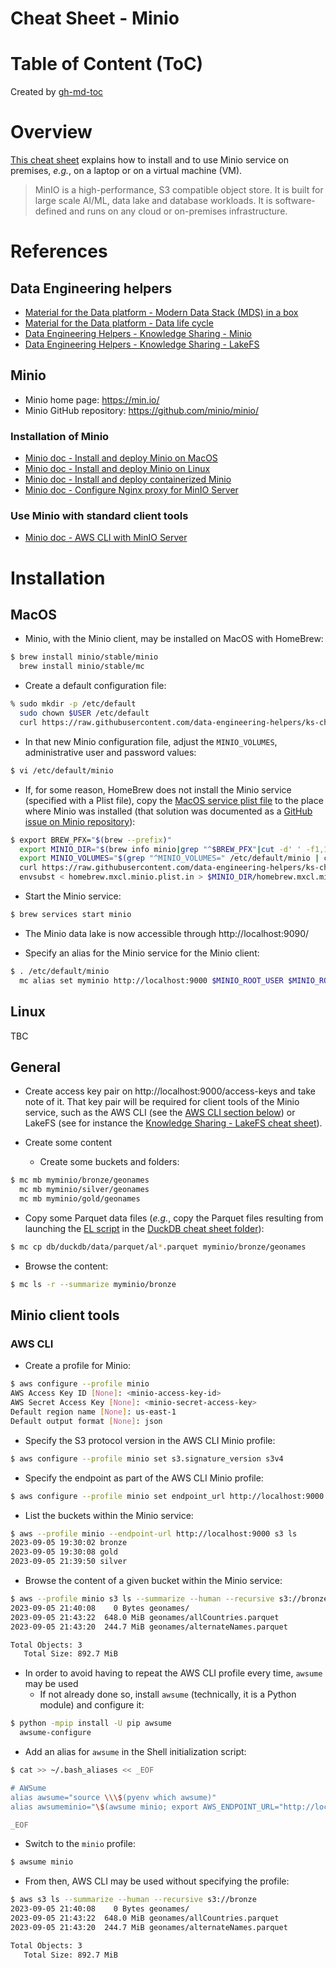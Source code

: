 Cheat Sheet - Minio
===================

# Table of Content (ToC)

Created by [gh-md-toc](https://github.com/ekalinin/github-markdown-toc.go)

# Overview
[This cheat sheet](https://github.com/data-engineering-helpers/ks-cheat-sheets/blob/main/frameworks/minio/README.md)
explains how to install and to use Minio service on premises, _e.g._,
on a laptop or on a virtual machine (VM).

> MinIO is a high-performance, S3 compatible object store.
> It is built for large scale AI/ML, data lake and database workloads.
> It is software-defined and runs on any cloud or on-premises infrastructure.

# References

## Data Engineering helpers
* [Material for the Data platform - Modern Data Stack (MDS) in a box](https://github.com/data-engineering-helpers/mds-in-a-box/blob/main/README.md)
* [Material for the Data platform - Data life cycle](https://github.com/data-engineering-helpers/data-life-cycle/blob/main/README.md)
* [Data Engineering Helpers - Knowledge Sharing - Minio](https://github.com/data-engineering-helpers/ks-cheat-sheets/blob/main/frameworks/minio/README.md)
* [Data Engineering Helpers - Knowledge Sharing - LakeFS](https://github.com/data-engineering-helpers/ks-cheat-sheets/blob/main/frameworks/lakefs/README.md)

## Minio
* Minio home page: https://min.io/
* Minio GitHub repository: https://github.com/minio/minio/

### Installation of Minio
* [Minio doc - Install and deploy Minio on MacOS](https://min.io/docs/minio/macos/operations/installation.html)
* [Minio doc - Install and deploy Minio on Linux](https://min.io/docs/minio/linux/operations/installation.html)
* [Minio doc - Install and deploy containerized Minio](https://min.io/docs/minio/container/operations/installation.html)
* [Minio doc - Configure Nginx proxy for MinIO Server](https://min.io/docs/minio/linux/integrations/setup-nginx-proxy-with-minio.html)

### Use Minio with standard client tools
* [Minio doc - AWS CLI with MinIO Server](https://min.io/docs/minio/linux/integrations/aws-cli-with-minio.html)

# Installation

## MacOS
* Minio, with the Minio client, may be installed on MacOS with HomeBrew:
```bash
$ brew install minio/stable/minio
  brew install minio/stable/mc
```

* Create a default configuration file:
```bash
% sudo mkdir -p /etc/default
  sudo chown $USER /etc/default
  curl https://raw.githubusercontent.com/data-engineering-helpers/ks-cheat-sheets/main/frameworks/minio/etc/minio -o /etc/default/minio
```

* In that new Minio configuration file, adjust the `MINIO_VOLUMES`,
  administrative user and password values:
```bash
$ vi /etc/default/minio
```

* If, for some reason, HomeBrew does not install the Minio service (specified
  with a Plist file), copy the
  [MacOS service plist file](https://github.com/data-engineering-helpers/ks-cheat-sheets/blob/main/frameworks/minio/etc/homebrew.mxcl.minio.plist)
  to the place where Minio was installed (that solution was documented
  as a
  [GitHub issue on Minio repository](https://github.com/minio/minio/issues/16382)):
```bash
$ export BREW_PFX="$(brew --prefix)"
  export MINIO_DIR="$(brew info minio|grep "^$BREW_PFX"|cut -d' ' -f1,1)"
  export MINIO_VOLUMES="$(grep "^MINIO_VOLUMES=" /etc/default/minio | cut -d'=' -f2,2 | sed -e 's/"//g')"
  curl https://raw.githubusercontent.com/data-engineering-helpers/ks-cheat-sheets/main/frameworks/minio/etc/homebrew.mxcl.minio.plist -o homebrew.mxcl.minio.plist.in
  envsubst < homebrew.mxcl.minio.plist.in > $MINIO_DIR/homebrew.mxcl.minio.plist
```

* Start the Minio service:
```bash
$ brew services start minio
```

* The Minio data lake is now accessible through http://localhost:9090/

* Specify an alias for the Minio service for the Minio client:
```bash
$ . /etc/default/minio
  mc alias set myminio http://localhost:9000 $MINIO_ROOT_USER $MINIO_ROOT_PASSWORD
```

## Linux
TBC

## General
* Create access key pair on http://localhost:9000/access-keys
  and take note of it. That key pair will be required for client tools
  of the Minio service, such as the AWS CLI (see the
  [AWS CLI section below](#aws-cli)) or LakeFS (see for instance the
  [Knowledge Sharing - LakeFS cheat sheet](https://github.com/data-engineering-helpers/ks-cheat-sheets/blob/main/frameworks/lakefs/README.md)).

* Create some content
  + Create some buckets and folders:
```bash
$ mc mb myminio/bronze/geonames
  mc mb myminio/silver/geonames
  mc mb myminio/gold/geonames
```
  + Copy some Parquet data files (_e.g._, copy the Parquet files resulting from
    launching the
	[EL script](https://github.com/data-engineering-helpers/ks-cheat-sheets/blob/main/db/duckdb/elt-geonames.py)
	in the [DuckDB cheat sheet folder](https://github.com/data-engineering-helpers/ks-cheat-sheets/blob/main/db/duckdb/)):
```bash
$ mc cp db/duckdb/data/parquet/al*.parquet myminio/bronze/geonames
```

* Browse the content:
```bash
$ mc ls -r --summarize myminio/bronze
```

## Minio client tools

### AWS CLI
* Create a profile for Minio:
```bash
$ aws configure --profile minio
AWS Access Key ID [None]: <minio-access-key-id>
AWS Secret Access Key [None]: <minio-secret-access-key>
Default region name [None]: us-east-1
Default output format [None]: json
```

* Specify the S3 protocol version in the AWS CLI Minio profile:
```bash
$ aws configure --profile minio set s3.signature_version s3v4
```

* Specify the endpoint as part of the AWS CLI Minio profile:
```bash
$ aws configure --profile minio set endpoint_url http://localhost:9000
```

* List the buckets within the Minio service:
```bash
$ aws --profile minio --endpoint-url http://localhost:9000 s3 ls
2023-09-05 19:30:02 bronze
2023-09-05 19:30:08 gold
2023-09-05 21:39:50 silver
```

* Browse the content of a given bucket within the Minio service:
```bash
$ aws --profile minio s3 ls --summarize --human --recursive s3://bronze
2023-09-05 21:40:08    0 Bytes geonames/
2023-09-05 21:43:22  648.0 MiB geonames/allCountries.parquet
2023-09-05 21:43:20  244.7 MiB geonames/alternateNames.parquet

Total Objects: 3
   Total Size: 892.7 MiB
```

* In order to avoid having to repeat the AWS CLI profile every time, `awsume`
  may be used
  + If not already done so, install `awsume` (technically, it is a Python
    module) and configure it:
```bash
$ python -mpip install -U pip awsume
  awsume-configure
```
  + Add an alias for `awsume` in the Shell initialization script:
```bash
$ cat >> ~/.bash_aliases << _EOF

# AWSume
alias awsume="source \\\$(pyenv which awsume)"
alias awsumeminio="\$(awsume minio; export AWS_ENDPOINT_URL="http://localhost:9000")"

_EOF
```
  + Switch to the `minio` profile:
```bash
$ awsume minio
```
  + From then, AWS CLI may be used without specifying the profile:
```bash
$ aws s3 ls --summarize --human --recursive s3://bronze
2023-09-05 21:40:08    0 Bytes geonames/
2023-09-05 21:43:22  648.0 MiB geonames/allCountries.parquet
2023-09-05 21:43:20  244.7 MiB geonames/alternateNames.parquet

Total Objects: 3
   Total Size: 892.7 MiB
```

